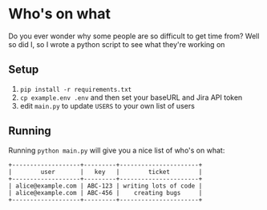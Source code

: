 # Who's on what

Do you ever wonder why some people are so difficult to get time from? Well so did I, so I wrote a python script to see what they're working on

## Setup

1. `pip install -r requirements.txt`
2. `cp example.env .env` and then set your baseURL and Jira API token
3. edit `main.py` to update `USERS` to your own list of users

## Running

Running `python main.py` will give you a nice list of who's on what:


```
+-------------------+---------+----------------------+
|        user       |   key   |        ticket        |
+-------------------+---------+----------------------+
| alice@example.com | ABC-123 | writing lots of code |
| alice@example.com | ABC-456 |    creating bugs     |
+-------------------+---------+----------------------+
```
